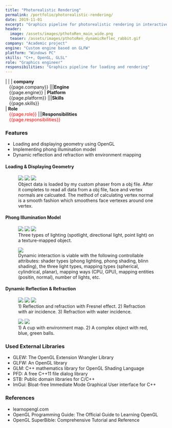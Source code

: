 ```yaml
---
title: "Photorealistic Rendering"
permalink: /portfolio/photorealistic-rendering/
date: 2019-11-01
excerpt: "Graphics pipeline for photorealistic rendering in interactive simulations"
header:
  image: /assets/images/pthotoRen_main_wide.png
  teaser: /assets/images/pthotoRen_dynamicReflec_rabbit.gif
company: "Academic project"
engine: "Custom engine based on GLFW"
platform: "Windows PC"
skills: "C++, OpenGL, GLSL"
role: "Graphics engineer"
responsibilities: "Graphics pipeline for loading and rendering"
---
```


<style>
.markdown_list ul { margin-bottom:10px; list-style-position: outside; }
.hover_img { position:relative; }
.hover_img span { position:absolute; display:none; }
.hover_img:hover span { display:block; width:25vw; min-width:250px;}
</style>

| |
| **company**<br>&nbsp;&nbsp;&nbsp;{{page.company}}								|||**Engine**<br>&nbsp;&nbsp;&nbsp;{{page.engine}}
| **Platform**<br>&nbsp;&nbsp;&nbsp;{{page.platform}}							|||**Skills**<br>&nbsp;&nbsp;&nbsp;{{page.skills}}	
| **Role**<br>&nbsp;&nbsp;&nbsp;<span style="color:red">{{page.role}}</span>	|||**Responsibilities**<br>&nbsp;&nbsp;&nbsp;<span style="color:red">{{page.responsibilities}}</span>

### Features
 - Loading and displaying geometry using OpenGL
 - Implementing phong illumination model
 - Dynamic reflection and refraction with environment mapping

#### Loading & Displaying Geometry
<figure class="third">
	<img src="/assets/images/pthotoRen_1_LDG_objfile.png">
	<img src="/assets/images/pthotoRen_1_LDG_rhino.png">
  <img src="/assets/images/pthotoRen_1_LDG_cube.png">
	<figcaption>Object data is loaded by my custom phaser from a obj file. After it completes to read all data from a obj file, face and vertex normals are calcuated. The method of calculating vertex normal is a smooth fashion which smoothens face vertexes around one vertex.</figcaption>
</figure>


#### Phong Illumination Model
<figure class="third">
	<img src="/assets/images/pthotoRen_2_illum_spot.png">
	<img src="/assets/images/pthotoRen_2_illum_direc.png">
	<img src="/assets/images/pthotoRen_2_illum_point.png">
  <figcaption>Three types of lighting (spotlight, directional light, point light) on a texture-mapped object.</figcaption>
</figure>

<figure>
	<img src="/assets/images/pthotoRen_2_illum_overall.gif">
  <figcaption>Dynamic interaction is viable with the following controllable attributes: shader types (phong lighting, phong shading, blinn shading), the three light types, mapping types (spherical, cylindrical, planar), mapping ways (CPU, GPU), mapping entities (positin, normal), number of lights, etc.</figcaption>
</figure>

#### Dynamic Reflection & Refraction
<figure class="third">
	<img src="/assets/images/pthotoRen_3_env_sphe_comb_air.png">
	<img src="/assets/images/pthotoRen_3_env_sphe_refrac_air.png">
	<img src="/assets/images/pthotoRen_3_env_sphe_refrac_water.png">
  <figcaption>1) Reflection and refraction with Fresnel effect. 2) Refraction with air incidence. 3) Refraction with water incidence.</figcaption>
</figure>

<figure class="half">
	<img src="/assets/images/pthotoRen_3_env_reflec_cub.gif">
	<img src="/assets/images/pthotoRen_3_env_combi_4spheres.gif">
	<figcaption>1) A cup with environment map. 2) A complex object with red, blue, green balls.</figcaption>
</figure>

### Used External Libraries
 - GLEW: The OpenGL Extension Wrangler Library
 - GLFW: An OpenGL library
 - GLM: C++ mathematics library for OpenGL Shading Language
 - PFD: A free C++11 file dialog library
 - STB: Public domain libraries for C/C++
 - ImGui: Bloat-free Immediate Mode Graphical User interface for C++

### References
 - learnopengl.com
 - OpenGL Programming Guide: The Official Guide to Learning OpenGL
 - OpenGL SuperBible: Comprehensive Tutorial and Reference